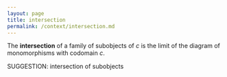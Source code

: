 ```yaml
---
layout: page
title: intersection
permalink: /context/intersection.md
---
```


The **intersection** of a family of subobjects of $c$ is the limit of the diagram of monomorphisms with codomain $c$.


SUGGESTION: intersection of subobjects